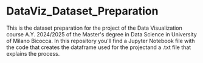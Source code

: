 # DataViz_Dataset_Preparation
This is the dataset preparation for the project of the Data Visualization course A.Y. 2024/2025 of the Master's degree in Data Science in University of Milano Bicocca.
In this repository you'll find a Jupyter Notebook file with the code that creates the dataframe used for the projectand a .txt file that explains the process.
